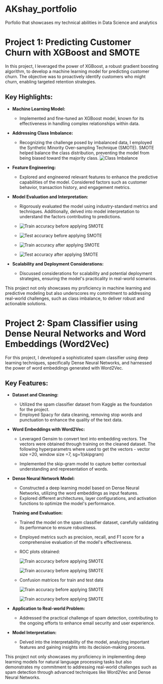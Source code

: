 # AKshay_portfolio
Porfolio that showcases my technical abilities in Data Science and analytics

# Project 1: Predicting Customer Churn with XGBoost and SMOTE

In this project, I leveraged the power of XGBoost, a robust gradient boosting algorithm, to develop a machine learning model for predicting customer churn. The objective was to proactively identify customers who might churn, enabling targeted retention strategies.

## Key Highlights:

- **Machine Learning Model:**
  - Implemented and fine-tuned an XGBoost model, known for its effectiveness in handling complex relationships within data.

- **Addressing Class Imbalance:**
  - Recognizing the challenge posed by imbalanced data, I employed the Synthetic Minority Over-sampling Technique (SMOTE). SMOTE helped balance the class distribution, preventing the model from being biased toward the majority class.
    ![Class Imbalance](./imbal.PNG "example1")

- **Feature Engineering:**
  - Explored and engineered relevant features to enhance the predictive capabilities of the model. Considered factors such as customer behavior, transaction history, and engagement metrics.

- **Model Evaluation and Interpretation:**
  - Rigorously evaluated the model using industry-standard metrics and techniques. Additionally, delved into model interpretation to understand the factors contributing to predictions.
 
  
  - ![Train accuracy before applying SMOTE](./train_conf_xg.PNG)
  - ![Test accuracy before applying SMOTE](./test_cong_xg.PNG)
 
  - ![Train accuracy after applying SMOTE](./train_conf_xg_smote.PNG)
  - ![Test accuracy after applying SMOTE](./test_conf_xg_smote.PNG)

- **Scalability and Deployment Considerations:**
  - Discussed considerations for scalability and potential deployment strategies, ensuring the model's practicality in real-world scenarios.

This project not only showcases my proficiency in machine learning and predictive modeling but also underscores my commitment to addressing real-world challenges, such as class imbalance, to deliver robust and actionable solutions.

# Project 2: Spam Classifier using Dense Neural Networks and Word Embeddings (Word2Vec)

For this project, I developed a sophisticated spam classifier using deep learning techniques, specifically Dense Neural Networks, and harnessed the power of word embeddings generated with Word2Vec.

## Key Features:

- **Dataset and Cleaning:**
  - Utilized the spam classifier dataset from Kaggle as the foundation for the project.
  - Employed Spacy for data cleaning, removing stop words and punctuation to enhance the quality of the text data.

- **Word Embeddings with Word2Vec:**
  - Leveraged Gensim to convert text into embedding vectors. The vectors were obtained through training on the cleaned dataset. The following hyperparametrs where used to get the vectors - vector size =20, window size =7, sg=1(skipgram)
  
  - Implemented the skip-gram model to capture better contextual understanding and representation of words.

- **Dense Neural Network Model:**
  - Constructed a deep learning model based on Dense Neural Networks, utilizing the word embeddings as input features.
  - Explored different architectures, layer configurations, and activation functions to optimize the model's performance.

  **Training and Evaluation:**
  - Trained the model on the spam classifier dataset, carefully validating its performance to ensure robustness.
  - Employed metrics such as precision, recall, and F1 score for a comprehensive evaluation of the model's effectiveness.
    
  - ROC plots obtained:
    
    ![Train accuracy before applying SMOTE](./ROC_train_title.PNG)
    
    ![Train accuracy before applying SMOTE](./ROC_test_title.PNG)

  - Confusion matrices for train and test data
    
    ![Train accuracy before applying SMOTE](./conf_embed_traon.PNG)
    
    ![Train accuracy before applying SMOTE](./conf_embed_test.PNG)

- **Application to Real-world Problem:**
  - Addressed the practical challenge of spam detection, contributing to the ongoing efforts to enhance email security and user experience.

- **Model Interpretation:**
  - Delved into the interpretability of the model, analyzing important features and gaining insights into its decision-making process.

This project not only showcases my proficiency in implementing deep learning models for natural language processing tasks but also demonstrates my commitment to addressing real-world challenges such as spam detection through advanced techniques like Word2Vec and Dense Neural Networks.


